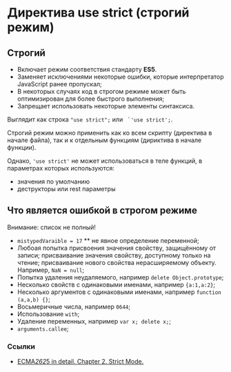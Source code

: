 # Директива use strict (строгий режим)

## Строгий

* Включает режим соответствия стандарту **ES5**.
* Заменяет исключениями некоторые ошибки, которые интерпретатор JavaScript ранее пропускал;
* В некоторых случаях код в строгом режиме может быть оптимизирован для более быстрого выполнения;
* Запрещает использовать некоторые элементы синтаксиса.

Выглядит как строка `"use strict";` или `` `'use strict';``.

Строгий режим можно применить как ко всем скрипту (директива в начале файла), так и к отдельным функциям (дириктива в начале функции).

Однако, `'use strict'` не может использоваться в теле функций, в параметрах которых используются:

* значения по умолчанию
* деструкторы или rest параметры

## Что является ошибкой в строгом режиме

Внимание: список не полный!

* `mistypedVaraible = 17` ** не явное определение переменной;
* Любоая попытка присвоения значения свойству, защищённому от записи; присваивание значения свойству, доступному только на чтение; присваивание нового свойства нерасширяемому объекту. Например, `NaN = null`;
* Попытка удаления неудаляемого, например `delete Object.prototype`;
* Несколько свойств с одинаковыми именами, например `{a:1,a:2}`;
* Несколько аргументов с одинаковыми именами, например `function (a,a,b) {}`;
* Восьмеричные числа, например `0644`;
* Использование `with`;
* Удаление переменных, например `var x; delete x;`;
* `arguments.callee`;

### Ссылки

* [ECMA*262*5 in detail. Chapter 2\. Strict Mode.](http://dmitrysoshnikov.com/ecmascript/es5*chapter*2*strict*mode/)
